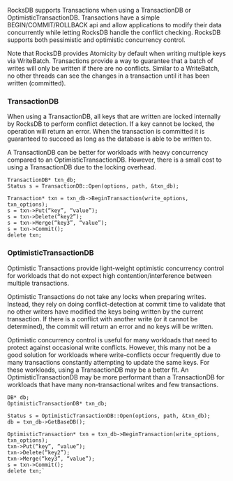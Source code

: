 RocksDB supports Transactions when using a TransactionDB or OptimisticTransactionDB.  Transactions have a simple BEGIN/COMMIT/ROLLBACK api and allow applications to modify their data concurrently while letting RocksDB handle the conflict checking.  RocksDB supports both pessimistic and optimistic concurrency control.  

Note that RocksDB provides Atomicity by default when writing multiple keys via WriteBatch. Transactions provide a way to guarantee that a batch of writes will only be written if there are no conflicts. Similar to a WriteBatch, no other threads can see the changes in a transaction until it has been written (committed).

### TransactionDB
When using a TransactionDB, all keys that are written are locked internally by RocksDB to perform conflict detection.  If a key cannot be locked, the operation will return an error.  When the transaction is committed it is guaranteed to succeed as long as the database is able to be written to.

A TransactionDB can be better for workloads with heavy concurrency compared to an OptimisticTransactionDB.  However, there is a small cost to using a TransactionDB due to the locking overhead.

	TransactionDB* txn_db;
	Status s = TransactionDB::Open(options, path, &txn_db);

	Transaction* txn = txn_db->BeginTransaction(write_options, txn_options);
	s = txn->Put(“key”, “value”);
	s = txn->Delete(“key2”);
	s = txn->Merge(“key3”, “value”);
	s = txn->Commit();
	delete txn;

### OptimisticTransactionDB
Optimistic Transactions provide light-weight optimistic concurrency control for workloads that do not expect high contention/interference between multiple transactions.

Optimistic Transactions do not take any locks when preparing writes. Instead, they rely on doing conflict-detection at commit time to validate that no other writers have modified the keys being written by the current transaction. If there is a conflict with another write (or it cannot be determined), the commit will return an error and no keys will be written.

Optimistic concurrency control is useful for many workloads that need to protect against occasional write conflicts. However, this many not be a good solution for workloads where write-conflicts occur frequently due to many transactions constantly attempting to update the same keys. For these workloads, using a TransactionDB may be a better fit. An OptimisticTransactionDB may be more performant than a TransactionDB for workloads that have many non-transactional writes and few transactions. 

	DB* db;
	OptimisticTransactionDB* txn_db;

	Status s = OptimisticTransactionDB::Open(options, path, &txn_db);
	db = txn_db->GetBaseDB();

	OptimisticTransaction* txn = txn_db->BeginTransaction(write_options, txn_options);
	txn->Put(“key”, “value”);
	txn->Delete(“key2”);
	txn->Merge(“key3”, “value”);
	s = txn->Commit();
	delete txn;`

